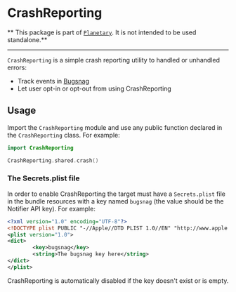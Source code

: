 # CrashReporting

** This package is part of [`Planetary`](https://github.com/planetary-social/planetary-ios). It is not intended to be used standalone.**

----

`CrashReporting` is a simple crash reporting utility to handled or unhandled errors:

- Track events in [Bugsnag](https://bugsnag.com)
- Let user opt-in or opt-out from using CrashReporting

## Usage

Import the `CrashReporting` module and use any public function declared in the `CrashReporting` class. For example:

```swift
import CrashReporting

CrashReporting.shared.crash()
```

### The Secrets.plist file

In order to enable CrashReporting the target must have a `Secrets.plist` file in the bundle resources with a key 
named `bugsnag` (the value should be the Notifier API key). For example:

```xml
<?xml version="1.0" encoding="UTF-8"?>
<!DOCTYPE plist PUBLIC "-//Apple//DTD PLIST 1.0//EN" "http://www.apple.com/DTDs/PropertyList-1.0.dtd">
<plist version="1.0">
<dict>
        <key>bugsnag</key>
        <string>The bugsnag key here</string>
</dict>
</plist>
```

CrashReporting is automatically disabled if the key doesn't exist or is empty.
